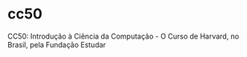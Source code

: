 # cc50
CC50: Introdução à Ciência da Computação - O Curso de Harvard, no Brasil, pela Fundação Estudar
